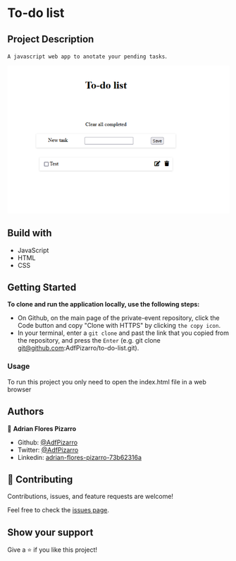 # To-do list

## Project Description
`A javascript web app to anotate your pending tasks`.


![screenshot](./ss.png)


## Build with
* JavaScript
* HTML
* CSS

## Getting Started

**To clone and run the application locally, use the following steps:**
- On Github, on the main page of the private-event repository, click the Code button and copy "Clone with HTTPS" by clicking `the copy icon`.
- In your terminal, enter a `git clone` and past the link that you copied from the repository, and press the `Enter`
(e.g. git clone git@github.com:AdfPizarro/to-do-list.git).

### Usage

To run this project you only need to open the index.html file in a web browser

## Authors

👤 **Adrian Flores Pizarro**

- Github: [@AdfPizarro](https://github.com/AdfPizarro)
- Twitter: [@AdfPizarro](https://twitter.com/adfpizarro)
- Linkedin: [adrian-flores-pizarro-73b62316a](https://www.linkedin.com/in/adrian-flores-pizarro-73b62316a/)



## 🤝 Contributing

Contributions, issues, and feature requests are welcome!

Feel free to check the [issues page](https://github.com/AdfPizarro/to-do-list/issues).

## Show your support

Give a ⭐️ if you like this project!
